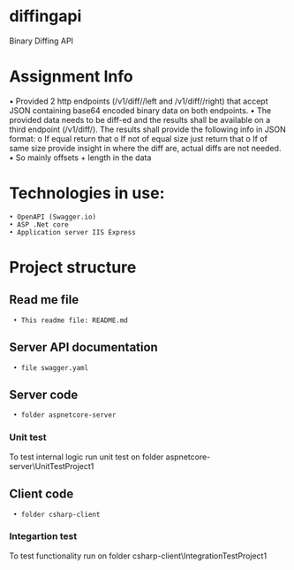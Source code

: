 # diffingapi

Binary Diffing API

# Assignment Info
• Provided 2 http endpoints (<host>/v1/diff/<ID>/left and <host>/v1/diff/<ID>/right) that accept 
JSON containing base64 encoded binary data on both endpoints.
• The provided data needs to be diff-ed and the results shall be available on a third endpoint 
(<host>/v1/diff/<ID>). The results shall provide the following info in JSON format:
o If equal return that
o If not of equal size just return that
o If of same size provide insight in where the diff are, actual diffs are not needed.
	▪ So mainly offsets + length in the data
	
# Technologies in use:

    • OpenAPI (Swagger.io)
	• ASP .Net core
    • Application server IIS Express

# Project structure


## Read me file

	 • This readme file: README.md

## Server API documentation

	 • file swagger.yaml
	 
## Server code

	 • folder aspnetcore-server
	 
### Unit test

To test internal logic run unit test on folder aspnetcore-server\UnitTestProject1

## Client code

	 • folder csharp-client

### Integartion test

To test functionality run on folder csharp-client\IntegrationTestProject1

